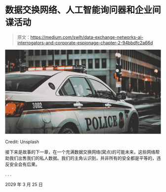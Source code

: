 # 数据交换网络、人工智能询问器和企业间谍活动

> 原文：<https://medium.com/swlh/data-exchange-networks-ai-interrogators-and-corporate-espionage-chapter-2-94bbdfc2a66d>

![](img/31ede34ef6201abcc29cabb31f8eea7d.png)

Credit: Unsplash

接下来是故事的下一章，在一个充满数据交换网络(窝点)的可能未来，这些网络帮助我们出售我们的私人数据。我们的主角认识到，并非所有的安全都是平等的，违反安全会有后果。

. . .

2029 年 3 月 25 日
